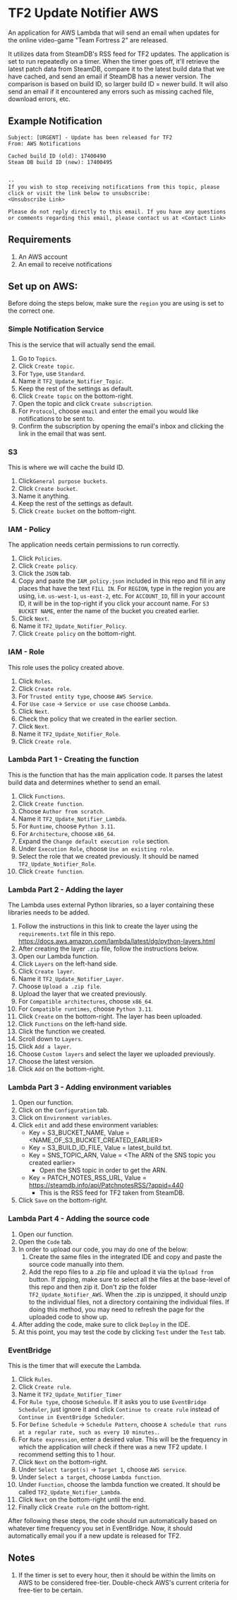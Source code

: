 # TF2 Update Notifier AWS
An application for AWS Lambda that will send an email when updates for the online video-game "Team Fortress 2" are released.

It utilizes data from SteamDB's RSS feed for TF2 updates. The application is set to run repeatedly on a timer. When the timer goes off, it'll retrieve the latest patch data from SteamDB, compare it to the latest build data that we have cached, and send an email if SteamDB has a newer version. The comparison is based on build ID, so larger build ID = newer build. It will also send an email if it encountered any errors such as missing cached file, download errors, etc.

## Example Notification
```
Subject: [URGENT] - Update has been released for TF2
From: AWS Notifications

Cached build ID (old): 17400490
Steam DB build ID (new): 17400495


--
If you wish to stop receiving notifications from this topic, please click or visit the link below to unsubscribe:
<Unsubscribe Link>

Please do not reply directly to this email. If you have any questions or comments regarding this email, please contact us at <Contact Link>
```

## Requirements
1. An AWS account
2. An email to receive notifications

## Set up on AWS:
Before doing the steps below, make sure the `region` you are using is set to the correct one.
### Simple Notification Service
This is the service that will actually send the email.
1. Go to `Topics`.
2. Click `Create topic`.
3. For ```Type```, use ```Standard```.
4. Name it `TF2_Update_Notifier_Topic`.
5. Keep the rest of the settings as default.
6. Click ```Create topic``` on the bottom-right.
7. Open the topic and click `Create subscription`.
8. For ```Protocol```, choose ```email``` and enter the email you would like notifications to be sent to.
9. Confirm the subscription by opening the email's inbox and clicking the link in the email that was sent.

### S3
This is where we will cache the build ID.
1. Click```General purpose buckets```.
2. Click ```Create bucket```.
3. Name it anything.
4. Keep the rest of the settings as default.
5. Click ```Create bucket``` on the bottom-right.

### IAM - Policy
The application needs certain permissions to run correctly.
1. Click `Policies`.
2. Click `Create policy`.
3. Click the `JSON` tab.
4. Copy and paste the `IAM_policy.json` included in this repo and fill in any places that have the text `FILL IN`. For `REGION`, type in the region you are using, i.e. `us-west-1`, `us-east-2`, etc. For `ACCOUNT_ID`, fill in your account ID, it will be in the top-right if you click your account name. For `S3 BUCKET NAME`, enter the name of the bucket you created earlier.
5. Click `Next`.
6. Name it `TF2_Update_Notifier_Policy`.
7. Click `Create policy` on the bottom-right.

### IAM - Role
This role uses the policy created above.
1. Click `Roles`.
2. Click `Create role`.
3. For `Trusted entity type`, choose `AWS Service`.
4. For `Use case` -> `Service or use case` choose `Lambda`.
5. Click `Next`.
6. Check the policy that we created in the earlier section.
7. Click `Next`.
8. Name it `TF2_Update_Notifier_Role`.
9. Click `Create role`.

###  Lambda Part 1 - Creating the function
This is the function that has the main application code. It parses the latest build data and determines whether to send an email.
1. Click `Functions`.
2. Click `Create function`.
3. Choose `Author from scratch`.
4. Name it `TF2_Update_Notifier_Lambda`.
5. For `Runtime`, choose `Python 3.11`.
6. For `Architecture`, choose `x86_64`.
7. Expand the `Change default execution role` section.
8. Under `Execution Role`, choose `Use an existing role`.
9. Select the role that we created previously. It should be named `TF2_Update_Notifier_Role`.
10. Click `Create function`.

### Lambda Part 2 - Adding the layer
The Lambda uses external Python libraries, so a layer containing these libraries needs to be added.
1. Follow the instructions in this link to create the layer using the `requirements.txt` file in this repo. https://docs.aws.amazon.com/lambda/latest/dg/python-layers.html
2. After creating the layer `.zip` file, follow the instructions below.
3. Open our Lambda function.
4. Click `Layers` on the left-hand side.
5. Click `Create layer`.
6. Name it `TF2_Update_Notifier_Layer`.
7. Choose `Upload a .zip file`.
8. Upload the layer that we created previously.
9. For `Compatible architectures`, choose `x86_64`.
10. For `Compatible runtimes`, choose `Python 3.11`.
11. Click `Create` on the bottom-right. The layer has been uploaded.
12. Click `Functions` on the left-hand side.
13. Click the function we created.
14. Scroll down to `Layers`.
15. Click `Add a layer`.
16. Choose `Custom layers` and select the layer we uploaded previously.
17. Choose the latest version.
18. Click `Add` on the bottom-right.

### Lambda Part 3 - Adding environment variables
1. Open our function.
2. Click on the `Configuration` tab.
3. Click on `Environment variables`.
4. Click `edit` and add these environment variables:
   * Key = S3_BUCKET_NAME, Value = \<NAME_OF_S3_BUCKET_CREATED_EARLIER\>
   * Key = S3_BUILD_ID_FILE, Value = latest_build.txt.
   * Key = SNS_TOPIC_ARN, Value = \<The ARN of the SNS topic you created earlier\>
     * Open the SNS topic in order to get the ARN.
   * Key = PATCH_NOTES_RSS_URL, Value = https://steamdb.info/api/PatchnotesRSS/?appid=440
     * This is the RSS feed for TF2 taken from SteamDB.
5. Click `Save` on the bottom-right.

### Lambda Part 4 - Adding the source code
1. Open our function.
2. Open the `Code` tab.
3. In order to upload our code, you may do one of the below:
   1. Create the same files in the integrated IDE and copy and paste the source code manually into them.
   2. Add the repo files to a .zip file and upload it via the `Upload from` button. If zipping, make sure to select all the files at the base-level of this repo and then zip it. Don't zip the folder `TF2_Update_Notifier_AWS`. When the .zip is unzipped, it should unzip to the individual files, not a directory containing the individual files. If doing this method, you may need to refresh the page for the uploaded code to show up.
4. After adding the code, make sure to click `Deploy` in the IDE.
5. At this point, you may test the code by clicking `Test` under the `Test` tab.

### EventBridge
This is the timer that will execute the Lambda.
1. Click ```Rules```.
2. Click `Create rule`.
3. Name it `TF2_Update_Notifier_Timer`
4. For ```Rule type```, choose ```Schedule```. If it asks you to use ```EventBridge Scheduler```, just ignore it and click ```Continue to create rule``` instead of ```Continue in EventBridge Scheduler```.
5. For ```Define Schedule``` -> ```Schedule Pattern```, choose ```A schedule that runs at a regular rate, such as every 10 minutes.```.
6. For ```Rate expression```, enter a desired value. This will be the frequency in which the application will check if there was a new TF2 update. I recommend setting this to 1 hour.
7. Click `Next` on the bottom-right.
8. Under `Select target(s)` -> `Target 1`, choose `AWS service`.
9. Under `Select a target`, choose `Lambda function`.
10. Under `Function`, choose the lambda function we created. It should be called `TF2_Update_Notifier_Lambda`.
11. Click `Next` on the bottom-right until the end.
12. Finally click `Create rule` on the bottom-right.

After following these steps, the code should run automatically based on whatever time frequency you set in EventBridge. Now, it should automatically email you if a new update is released for TF2. 

## Notes
1. If the timer is set to every hour, then it should be within the limits on AWS to be considered free-tier. Double-check AWS's current criteria for free-tier to be certain.
